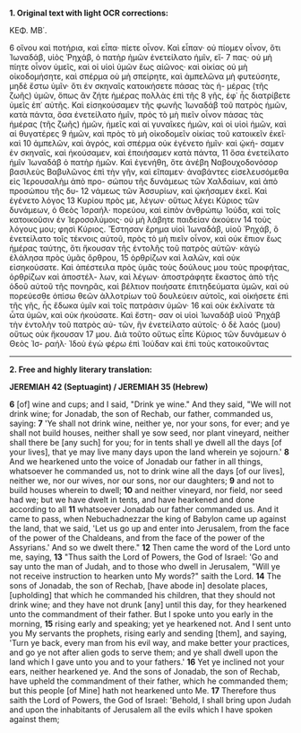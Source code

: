 **1. Original text with light OCR corrections:**

ΚΕΦ. ΜΒ΄.

6 οἴνου καὶ ποτήρια, καὶ εἶπα· πίετε οἶνον. Καὶ εἶπαν· οὐ πίομεν
οἶνον, ὅτι Ἰωναδάβ, υἱὸς Ῥηχάβ, ὁ πατὴρ ἡμῶν ἐνετείλατο ἡμῖν, εἴ-
7 πας· οὐ μὴ πίητε οἶνον ὑμεῖς, καὶ οἱ υἱοὶ ὑμῶν ἕως αἰῶνος· καὶ οἰκίας
οὐ μὴ οἰκοδομήσητε, καὶ σπέρμα οὐ μὴ σπείρητε, καὶ ἀμπελῶνα μὴ
φυτεύσητε, μηδὲ ἔστω ὑμῖν· ὅτι ἐν σκηναῖς κατοικήσετε πάσας τὰς ἡ-
μέρας (τῆς ζωῆς) ὑμῶν, ὅπως ἂν ζήτε ἡμέρας πολλὰς ἐπὶ τῆς
8 γῆς, ἐφ᾿ ἧς διατρίβετε ὑμεῖς ἐπ᾿ αὐτῆς. Καὶ εἰσηκούσαμεν τῆς
φωνῆς Ἰωναδάβ τοῦ πατρὸς ἡμῶν, κατὰ πάντα, ὅσα ἐνετείλατο
ἡμῖν, πρὸς τὸ μὴ πιεῖν οἶνον πάσας τὰς ἡμέρας (τῆς ζωῆς) ἡμῶν,
ἡμεῖς καὶ αἱ γυναῖκες ἡμῶν, καὶ οἱ υἱοὶ ἡμῶν, καὶ αἱ θυγατέρες
9 ἡμῶν, καὶ πρὸς τὸ μὴ οἰκοδομεῖν οἰκίας τοῦ κατοικεῖν ἐκεῖ· καὶ
10 ἀμπελῶν, καὶ ἀγρός, καὶ σπέρμα οὐκ ἐγένετο ἡμῖν· καὶ ᾠκή-
σαμεν ἐν σκηναῖς, καὶ ἠκούσαμεν, καὶ ἐποιήσαμεν κατὰ πάντα,
11 ὅσα ἐνετείλατο ἡμῖν Ἰωναδάβ ὁ πατὴρ ἡμῶν. Καὶ ἐγενήθη,
ὅτε ἀνέβη Ναβουχοδονόσορ βασιλεὺς Βαβυλῶνος ἐπὶ τὴν γῆν,
καὶ εἴπαμεν· ἀναβάντες εἰσελευσόμεθα εἰς Ἱερουσαλὴμ ἀπὸ προ-
σώπου τῆς δυνάμεως τῶν Χαλδαίων, καὶ ἀπὸ προσώπου τῆς δυ-
12 νάμεως τῶν Ἀσσυρίων, καὶ ᾠκήσαμεν ἐκεῖ. Καὶ ἐγένετο λόγος
13 Κυρίου πρὸς με, λέγων· οὕτως λέγει Κύριος τῶν δυνάμεων,
ὁ Θεὸς Ἰσραήλ· πορεύου, καὶ εἰπὸν ἀνθρώπῳ Ἰούδα, καὶ
τοῖς κατοικοῦσιν ἐν Ἱεροσολύμοις· οὐ μὴ λάβητε παιδείαν ἀκούειν
14 τοὺς λόγους μου; φησὶ Κύριος. Ἔστησαν ἔρημα υἱοὶ Ἰωναδάβ,
υἱοῦ Ῥηχάβ, ὃ ἐνετείλατο τοῖς τέκνοις αὐτοῦ, πρὸς τὸ μὴ
πιεῖν οἶνον, καὶ οὐκ ἔπιον ἕως ἡμέρας ταύτης, ὅτι ἤκουσαν
τῆς ἐντολῆς τοῦ πατρὸς αὐτῶν· κἀγὼ ἐλάλησα πρὸς ὑμᾶς ὄρθρου,
15 ὀρθρίζων καὶ λαλῶν, καὶ οὐκ εἰσηκούσατε. Καὶ ἀπέστειλα πρὸς
ὑμᾶς τοὺς δούλους μου τοὺς προφήτας, ὀρθρίζων καὶ ἀποστέλ-
λων, καὶ λέγων· ἀποστράφητε ἕκαστος ἀπὸ τῆς ὁδοῦ αὐτοῦ
τῆς πονηρᾶς, καὶ βέλτιον ποιήσατε ἐπιτηδεύματα ὑμῶν, καὶ
οὐ πορεύεσθε ὀπίσω θεῶν ἀλλοτρίων τοῦ δουλεύειν αὐτοῖς, καὶ
οἰκήσετε ἐπὶ τῆς γῆς, ἧς ἔδωκα ὑμῖν καὶ τοῖς πατράσιν ὑμῶν·
16 καὶ οὐκ ἐκλίνατε τὰ ὦτα ὑμῶν, καὶ οὐκ ἠκούσατε. Καὶ ἔστη-
σαν οἱ υἱοὶ Ἰωναδάβ υἱοῦ Ῥηχάβ τὴν ἐντολὴν τοῦ πατρὸς αὐ-
τῶν, ἣν ἐνετείλατο αὐτοῖς· ὁ δὲ λαός (μου) οὕτως οὐκ ἤκουσαν
17 μου. Διὰ τοῦτο οὕτως εἶπε Κύριος τῶν δυνάμεων ὁ Θεὸς Ἰσ-
ραήλ· Ἰδοὺ ἐγὼ φέρω ἐπὶ Ἰούδαν καὶ ἐπὶ τοὺς κατοικοῦντας

***

**2. Free and highly literary translation:**

**JEREMIAH 42 (Septuagint) / JEREMIAH 35 (Hebrew)**

**6** [of] wine and cups; and I said, "Drink ye wine." And they said, "We will not drink wine; for Jonadab, the son of Rechab, our father, commanded us, saying:
**7** 'Ye shall not drink wine, neither ye, nor your sons, for ever; and ye shall not build houses, neither shall ye sow seed, nor plant vineyard, neither shall there be [any such] for you; for in tents shall ye dwell all the days [of your lives], that ye may live many days upon the land wherein ye sojourn.'
**8** And we hearkened unto the voice of Jonadab our father in all things, whatsoever he commanded us, not to drink wine all the days [of our lives], neither we, nor our wives, nor our sons, nor our daughters;
**9** and not to build houses wherein to dwell;
**10** and neither vineyard, nor field, nor seed had we; but we have dwelt in tents, and have hearkened and done according to all
**11** whatsoever Jonadab our father commanded us. And it came to pass, when Nebuchadnezzar the king of Babylon came up against the land, that we said, 'Let us go up and enter into Jerusalem, from the face of the power of the Chaldeans, and from the face of the power of the Assyrians.' And so we dwelt there."
**12** Then came the word of the Lord unto me, saying,
**13** "Thus saith the Lord of Powers, the God of Israel: 'Go and say unto the man of Judah, and to those who dwell in Jerusalem, "Will ye not receive instruction to hearken unto My words?" saith the Lord.
**14** The sons of Jonadab, the son of Rechab, [have abode in] desolate places, [upholding] that which he commanded his children, that they should not drink wine; and they have not drunk [any] until this day, for they hearkened unto the commandment of their father. But I spoke unto you early in the morning,
**15** rising early and speaking; yet ye hearkened not. And I sent unto you My servants the prophets, rising early and sending [them], and saying, 'Turn ye back, every man from his evil way, and make better your practices, and go ye not after alien gods to serve them; and ye shall dwell upon the land which I gave unto you and to your fathers.'
**16** Yet ye inclined not your ears, neither hearkened ye. And the sons of Jonadab, the son of Rechab, have upheld the commandment of their father, which he commanded them; but this people [of Mine] hath not hearkened unto Me.
**17** Therefore thus saith the Lord of Powers, the God of Israel: 'Behold, I shall bring upon Judah and upon the inhabitants of Jerusalem all the evils which I have spoken against them;